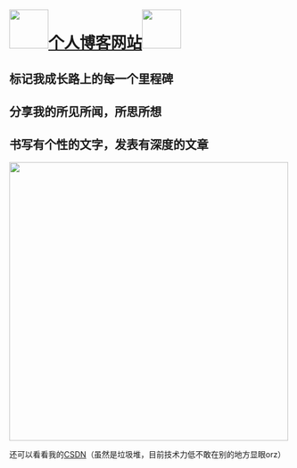 # <img src="https://media.giphy.com/media/NwKYOqDBVVPJYMpAWd/giphy.gif?cid=ecf05e473d30938bd802adae468e9b54dfde45fc1b96cdc5&ep=v1_user_favorites&rid=giphy.gif&ct=s" width="70" height="70"></img>[个人博客网站](https://drunksweet.github.io/tangBlog/)<img src="https://media.giphy.com/media/5I5Sr2ccHxN9uAG7AT/giphy.gif?cid=ecf05e473d30938bd802adae468e9b54dfde45fc1b96cdc5&ep=v1_user_favorites&rid=giphy.gif&ct=s" width="70" height="70"></img>

## 标记我成长路上的每一个里程碑
## 分享我的所见所闻，所思所想
## 书写有个性的文字，发表有深度的文章

<img src="https://media.giphy.com/media/jwxMFMf74yjaXX3AD9/giphy.gif?cid=790b7611889144d80665bef64ec282f1ba8c324badceffc1&ep=v1_user_favorites&rid=giphy.gif&ct=s" width="500" height="500"></img>

还可以看看我的[CSDN](https://blog.csdn.net/2301_80272161?spm=1030.2210.3001.5343)（虽然是垃圾堆，目前技术力低不敢在别的地方显眼orz）